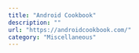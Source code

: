```yaml
---
title: "Android Cookbook"
description: ""
url: "https://androidcookbook.com/"
category: "Miscellaneous"
---
```

